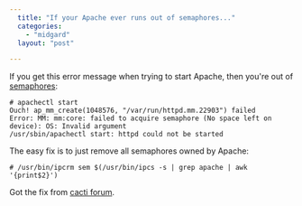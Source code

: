 ```yaml
---
  title: "If your Apache ever runs out of semaphores..."
  categories: 
    - "midgard"
  layout: "post"

---
```

If you get this error message when trying to start Apache, then you're out of [semaphores][2]:

	# apachectl start
	Ouch! ap_mm_create(1048576, "/var/run/httpd.mm.22903") failed
	Error: MM: mm:core: failed to acquire semaphore (No space left on device): OS: Invalid argument
	/usr/sbin/apachectl start: httpd could not be started

The easy fix is to just remove all semaphores owned by Apache:

	# /usr/bin/ipcrm sem $(/usr/bin/ipcs -s | grep apache | awk '{print$2}')

Got the fix from [cacti forum][1].

[1]: http://forums.cacti.net/about675.html
[2]: http://en.wikipedia.org/wiki/Semaphore_(programming)
